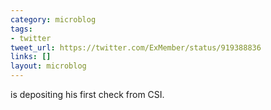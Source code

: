 ```yaml
---
category: microblog
tags:
- twitter
tweet_url: https://twitter.com/ExMember/status/919388836
links: []
layout: microblog
---
```

is depositing his first check from CSI.
